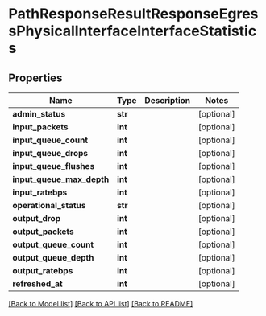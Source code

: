 # PathResponseResultResponseEgressPhysicalInterfaceInterfaceStatistics

## Properties
Name | Type | Description | Notes
------------ | ------------- | ------------- | -------------
**admin_status** | **str** |  | [optional] 
**input_packets** | **int** |  | [optional] 
**input_queue_count** | **int** |  | [optional] 
**input_queue_drops** | **int** |  | [optional] 
**input_queue_flushes** | **int** |  | [optional] 
**input_queue_max_depth** | **int** |  | [optional] 
**input_ratebps** | **int** |  | [optional] 
**operational_status** | **str** |  | [optional] 
**output_drop** | **int** |  | [optional] 
**output_packets** | **int** |  | [optional] 
**output_queue_count** | **int** |  | [optional] 
**output_queue_depth** | **int** |  | [optional] 
**output_ratebps** | **int** |  | [optional] 
**refreshed_at** | **int** |  | [optional] 

[[Back to Model list]](../README.md#documentation-for-models) [[Back to API list]](../README.md#documentation-for-api-endpoints) [[Back to README]](../README.md)


